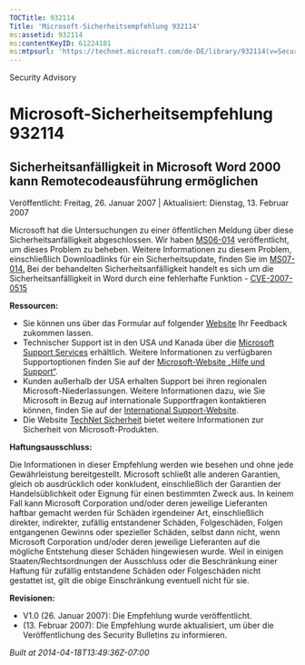 ```yaml
---
TOCTitle: 932114
Title: 'Microsoft-Sicherheitsempfehlung 932114'
ms:assetid: 932114
ms:contentKeyID: 61224181
ms:mtpsurl: 'https://technet.microsoft.com/de-DE/library/932114(v=Security.10)'
---
```


Security Advisory

Microsoft-Sicherheitsempfehlung 932114
======================================

Sicherheitsanfälligkeit in Microsoft Word 2000 kann Remotecodeausführung ermöglichen
------------------------------------------------------------------------------------

Veröffentlicht: Freitag, 26. Januar 2007 | Aktualisiert: Dienstag, 13. Februar 2007

Microsoft hat die Untersuchungen zu einer öffentlichen Meldung über diese Sicherheitsanfälligkeit abgeschlossen. Wir haben [MS06-014](http://www.microsoft.com/germany/technet/sicherheit/bulletins/ms07-014.mspx) veröffentlicht, um dieses Problem zu beheben. Weitere Informationen zu diesem Problem, einschließlich Downloadlinks für ein Sicherheitsupdate, finden Sie im [MS07-014.](http://www.microsoft.com/germany/technet/sicherheit/bulletins/ms07-014.mspx) Bei der behandelten Sicherheitsanfälligkeit handelt es sich um die Sicherheitsanfälligkeit in Word durch eine fehlerhafte Funktion - [CVE-2007-0515](http://www.cve.mitre.org/cgi-bin/cvename.cgi?name=cve-2007-0515)

**Ressourcen:**

-   Sie können uns über das Formular auf folgender [Website](https://support.microsoft.com/common/survey.aspx?scid=sw;en;1257&showpage=1&ws=technet&sd=tech) Ihr Feedback zukommen lassen.
-   Technischer Support ist in den USA und Kanada über die [Microsoft Support Services](http://go.microsoft.com/fwlink/?linkid=21131) erhältlich. Weitere Informationen zu verfügbaren Supportoptionen finden Sie auf der [Microsoft-Website „Hilfe und Support“](http://support.microsoft.com/).
-   Kunden außerhalb der USA erhalten Support bei ihren regionalen Microsoft-Niederlassungen. Weitere Informationen dazu, wie Sie Microsoft in Bezug auf internationale Supportfragen kontaktieren können, finden Sie auf der [International Support-Website](http://go.microsoft.com/fwlink/?linkid=21155).
-   Die Website [TechNet Sicherheit](http://www.microsoft.com/germany/technet/sicherheit/default.mspx) bietet weitere Informationen zur Sicherheit von Microsoft-Produkten.

**Haftungsausschluss:**

Die Informationen in dieser Empfehlung werden wie besehen und ohne jede Gewährleistung bereitgestellt. Microsoft schließt alle anderen Garantien, gleich ob ausdrücklich oder konkludent, einschließlich der Garantien der Handelsüblichkeit oder Eignung für einen bestimmten Zweck aus. In keinem Fall kann Microsoft Corporation und/oder deren jeweilige Lieferanten haftbar gemacht werden für Schäden irgendeiner Art, einschließlich direkter, indirekter, zufällig entstandener Schäden, Folgeschäden, Folgen entgangenen Gewinns oder spezieller Schäden, selbst dann nicht, wenn Microsoft Corporation und/oder deren jeweilige Lieferanten auf die mögliche Entstehung dieser Schäden hingewiesen wurde. Weil in einigen Staaten/Rechtsordnungen der Ausschluss oder die Beschränkung einer Haftung für zufällig entstandene Schäden oder Folgeschäden nicht gestattet ist, gilt die obige Einschränkung eventuell nicht für sie.

**Revisionen:**

-   V1.0 (26. Januar 2007): Die Empfehlung wurde veröffentlicht.
-   (13. Februar 2007): Die Empfehlung wurde aktualisiert, um über die Veröffentlichung des Security Bulletins zu informieren.

*Built at 2014-04-18T13:49:36Z-07:00*
